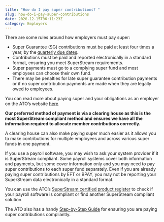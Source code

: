 ```yaml
---
title: "How do I pay super contributions? "
slug: how-do-i-pay-super-contributions
date: 2020-12-15T06:11:23Z
category: Employers
---
```


There are some rules around how employers must pay super:

*   Super Guarantee (SG) contributions must be paid at least four times a year, by the [quarterly due dates](https://www.ato.gov.au/Business/Super-for-employers/Paying-super-contributions/When-to-pay-super/).
*   Contributions must be paid and reported electronically in a standard format, ensuring you meet SuperStream requirements.
*   Super payments must go to a complying super fund and most employees can choose their own fund.
*   There may be penalties for late super guarantee contribution payments or if no super contribution payments are made when they are legally owed to employees.

You can read more about paying super and your obligations as an employer on the ATO’s website [here](https://www.ato.gov.au/business/super-for-employers/). 

**Our preferred method of payment is via a clearing house as this is the most SuperStream compliant method and ensures we have all the information required to allocate member contributions correctly.** 

A clearing house can also make paying super much easier as it allows you to make contributions for multiple employees and across various super funds in one payment.

If you use a payroll software, you may wish to ask your system provider if it is SuperStream compliant. Some payroll systems cover both information and payments, but some cover information only and you may need to pay super contributions to each super fund separately. Even if you are already paying super contributions by EFT or BPAY, you may not be reporting your SuperStream data electronically in a standard format.

You can use the ATO’s [SuperStream certified product register](https://softwaredevelopers.ato.gov.au/SuperStream-certifiedproductregister) to check if your payroll software is compliant or find another SuperStream compliant solution. 

The ATO also has a handy [Step-by-Step Guide](https://www.ato.gov.au/super/superstream/employers/employer-checklist--a-step-by-step-guide/) for ensuring you are paying super contributions compliantly.
